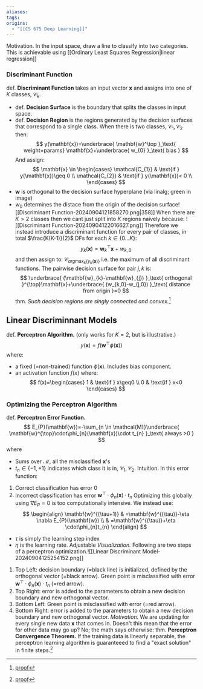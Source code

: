 ```yaml
---
aliases: 
tags: 
origins:
  - "[[CS 675 Deep Learning]]"
---
```

Motivation. In the input space, draw a line to classify into two categories. This is achievable using [[Ordinary Least Squares Regression|linear regression]]

### Discriminant Function
def. **Discriminant Function** takes an input vector $\mathbf{x}$ and assigns into one of $K$ classes, $\mathcal{C}_{k}$.
- def. **Decision Surface** is the boundary that splits the classes in input space.
- def. **Decision Region** is the regions generated by the decision surfaces that correspond to a single class.
When there is two classes, $\mathcal{C}_{1},\mathcal{C}_{2}$ then:
$$
y(\mathbf{x})=\underbrace{ \mathbf{w}^\top }_\text{ weight=params} \mathbf{x}+\underbrace{ w_{0} }_\text{ bias }
$$
And assign:
$$
\mathbf{x} \in  \begin{cases}
\mathcal{C_{1}}  & \text{if } y(\mathbf{x})\geq 0 \\
\mathcal{C_{2}}  & \text{if } y(\mathbf{x})< 0 \\
\end{cases}
$$
- $\mathbf{w}$ is orthogonal to the decision surface hyperplane (via linalg; green in image)
- $w_{0}$ determines the distace from the origin of the decision surface![[Discriminant Function-20240904121858270.png|358]]
When there are $K>2$ classes then we cant just split into $K$ regions naively because:
![[Discriminant Function-20240904122016627.png]]
Therefore we instead introduce a discriminant function for every pair of classes, in total $\frac{K(K-1)}{2}$ DFs for each $k \in \{0\dots K\}$:
$$
y_{k}(\mathbf{x})=\mathbf{w}^{\top}_{k}\mathbf{x}+w_{k,0}
$$
and then assign to: $\mathcal{C}_{arg\max_{k}\{ y_{k}(\mathbf{x}) \}}$ i.e. the maximum of all discriminant functions. The pairwise decision surface for pair $j,k$ is:
$$
\underbrace{ (\mathbf{w}_{k}-\mathbf{w}_{j}) }_\text{ orthogonal }^{\top}\mathbf{x}+\underbrace{ (w_{k,0}-w_{j,0}) }_\text{ distance from origin }=0
$$
thm. *Such decision regions are singly connected and convex.*[^1]

## Linear Discriminnant Models

def. **Perceptron Algorithm.** (only works for $K=2$, but is illustrative.)
$$
y(\mathbf{x})=f(\mathbf{w}^{\top}\phi(\mathbf{x}))
$$
where:
- a fixed (=non-trained) function $\phi(\mathbf{x})$. Includes bias component.
- an activation function $f(x)$ where:
$$
f(x)=\begin{cases}
1  & \text{if } x\geq0 \\
0  & \text{if } x<0
\end{cases}
$$
### Optimizing the Perceptron Algorithm
def. **Perceptron Error Function.**
$$
E_{P}(\mathbf{w})=-\sum_{n \in \mathcal{M}}\underbrace{ \mathbf{w}^{\top}\cdot\phi_{n}(\mathbf{x})\cdot t_{n} }_\text{ always >0 }
$$
where
- Sums over $\mathcal{M}$, all the misclassified $\mathbf{x}$'s
- $t_{n} \in \{ -1,+1 \}$ indicates which class it is in, $\mathcal{C_{1}},\mathcal{C}_{2}$. 
Intuition. In this error function:
1. Correct classification has error $0$
2. Incorrect classification has error $\mathbf{w}^{\top}\cdot\phi_{n}(\mathbf{x})\cdot t_{n}$
Optimizing this globally using $\nabla E_{P}=0$ is too computationally intensive. We instead use:
$$
\begin{align}
\mathbf{w}^{(\tau+1)} & =\mathbf{w}^{(\tau)}-\eta \nabla E_{P}(\mathbf{w}) \\
 & =\mathbf{w}^{(\tau)}+\eta \cdot\phi_{n}t_{n}
\end{align}
$$
- $\tau$ is simply the learning step index
- $\eta$ is the learning rate. Adjustable
*Visualization.* Following are two steps of a perceptron optimization.![[Linear Discriminant Model-20240904125254152.png]]
1. Top Left: decision boundary (=black line) is initialized, defined by the orthogonal vector (=black arrow). Green point is misclassified with error $\mathbf{w}^{\top}\cdot\phi_{n}(\mathbf{x})\cdot t_{n}$ (=red arrow).
2. Top Right: error is added to the parameters to obtain a new decision boundary and new orthogonal vector.
3. Bottom Left: Green point is misclassified with error (=red arrow).
4. Bottom Right: error is added to the parameters to obtain a new decision boundary and new orthogonal vector.
*Motivation.* We are updating for every single new data $\mathbf{x}$ that comes in. Doesn't this mean that the error for other data may go up? No; the math says otherwise:
thm. **Perceptron Convergence Theorem.** If the training data is linearly separable, the perceptron learning algorithm is guaranteeed to find a "exact solution" in finite steps.[^2]

[^1]: [proof](x-devonthink-item://2A987E7E-2FEC-4396-97A4-080F916E5523?page=203&start=697&length=39&search=Thus%20Rk%20is%20singly%20connected%20and%20convex.)
[^2]: [proof](x-devonthink-item://2A987E7E-2FEC-4396-97A4-080F916E5523?page=213&start=2310&length=8&search=learning)